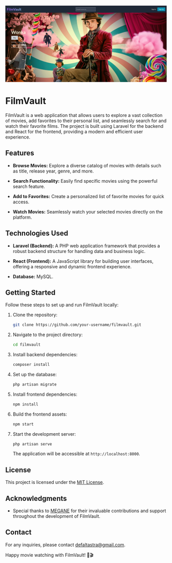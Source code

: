 ![FilmVault Logo](filmvault.png)

# FilmVault

FilmVault is a web application that allows users to explore a vast collection of movies, add favorites to their personal list, and seamlessly search for and watch their favorite films. The project is built using Laravel for the backend and React for the frontend, providing a modern and efficient user experience.

## Features

- **Browse Movies:** Explore a diverse catalog of movies with details such as title, release year, genre, and more.

- **Search Functionality:** Easily find specific movies using the powerful search feature.

- **Add to Favorites:** Create a personalized list of favorite movies for quick access.

- **Watch Movies:** Seamlessly watch your selected movies directly on the platform.

## Technologies Used

- **Laravel (Backend):** A PHP web application framework that provides a robust backend structure for handling data and business logic.

- **React (Frontend):** A JavaScript library for building user interfaces, offering a responsive and dynamic frontend experience.

- **Database:** MySQL.

## Getting Started

Follow these steps to set up and run FilmVault locally:

1. Clone the repository:

   ```bash
   git clone https://github.com/your-username/filmvault.git
   ```

2. Navigate to the project directory:

   ```bash
   cd filmvault
   ```

3. Install backend dependencies:

   ```bash
   composer install
   ```

4. Set up the database:

   ```bash
   php artisan migrate
   ```

5. Install frontend dependencies:

   ```bash
   npm install
   ```

6. Build the frontend assets:

   ```bash
   npm start
   ```

7. Start the development server:

   ```bash
   php artisan serve
   ```

   The application will be accessible at `http://localhost:8000`.


## License

This project is licensed under the [MIT License](LICENSE.md).

## Acknowledgments

- Special thanks to [MEGANE](https://github.com/megane0103) for their invaluable contributions and support throughout the development of FilmVault.

## Contact

For any inquiries, please contact [defaltastra@gmail.com](mailto:defaltastra@gmail.com).

Happy movie watching with FilmVault! 🍿🎬
